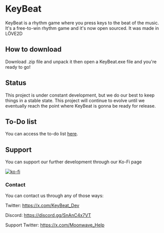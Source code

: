 # KeyBeat

KeyBeat is a rhythm game where you press keys to the beat of the music. It's a free-to-win rhythm game and it's now open sourced. It was made in LÖVE2D

## How to download

Download .zip file and unpack it then open a KeyBeat.exe file and you're ready to go!

## Status

This project is under constant development, but we do our best to keep things in a stable state. This project will continue to evolve until we eventually reach the point where KeyBeat is gonna be ready for release.

## To-Do list
You can access the to-do list [here](https://github.com/users/Virus01Official/projects/17/views/1).


## Support
You can support our further development through our Ko-Fi page

[![ko-fi](https://ko-fi.com/img/githubbutton_sm.svg)](https://ko-fi.com/M4M5XFVTB)

### Contact
You can contact us through any of those ways:

Twitter: https://x.com/KeyBeat_Dev

Discord: https://discord.gg/SnAnC4x7VT

Support Twitter: https://x.com/Moonwave_Help

